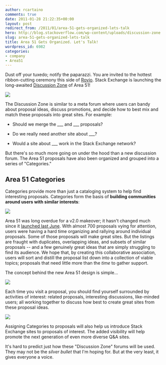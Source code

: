 ```yaml
---
author: rcartaino
comments: true
date: 2011-01-28 21:22:35+00:00
layout: post
redirect_from: /2011/01/area-51-gets-organized-lets-talk
hero: http://blog.stackoverflow.com/wp-content/uploads/discussion-zone.png
slug: area-51-gets-organized-lets-talk
title: Area 51 Gets Organized. Let's Talk!
wordpress_id: 6982
categories:
- company
- Area51
---
```


Dust off your tuxedo; notify the paparazzi. You are invited to the hottest ribbon-cutting ceremony this side of [Rovio](../2010/11/rovio-or-how-to-annoy-your-coworkers-from-200-miles-away/). Stack Exchange is launching the long-awaited [Discussion Zone](http://discuss.area51.stackexchange.com/) of Area 51!

[![](http://blog.stackoverflow.com/wp-content/uploads/discussion-zone.png)](http://discuss.area51.stackexchange.com)

The Discussion Zone is similar to a meta forum where users can bandy about proposal ideas, discuss promotions, and decide how to best mix and match these proposals into great sites. For example:



	
  * Should we merge the ___ and ___ proposals?

	
  * Do we really need another site about ___?

	
  * Would a site about ___ work in the Stack Exchange network?


But there's so much more going on under the hood than a new discussion forum. The Area 51 proposals have also been organized and grouped into a series of "Categories."


## Area 51 Categories


Categories provide more than just a cataloging system to help find interesting proposals. Categories form the basis of **building communities around users with similar interests**:

[![](http://blog.stackoverflow.com/wp-content/uploads/Categories.png)](http://area51.stackexchange.com)

Area 51 was long overdue for a v2.0 makeover; it hasn't changed much since it [launched last June](http://blog.stackoverflow.com/2010/06/area-51-we-come-in-peace/). With almost 700 proposals vying for attention, users were having a hard time organizing and rallying around individual proposals. Some of those proposals will make great sites. But the listings are fraught with duplicates, overlapping ideas, and subsets of similar proposals -- and a few genuinely great ideas that are simply struggling to find its audience. We hope that, by creating this collaborative association, users will sort and distill the proposal list down into a collection of viable topics; proposals that need little more than the _time_ to gather support.

The concept behind the new Area 51 design is simple…

[![](http://blog.stackoverflow.com/wp-content/uploads/culture-category.png)](http://area51.stackexchange.com)

Each time you visit a proposal, you should find yourself surrounded by activities of interest: related proposals, interesting discussions, like-minded users; all working together to discuss how best to create great sites from these proposal ideas.

[![](http://blog.stackoverflow.com/wp-content/uploads/Discussion2.png)](http://area51.stackexchange.com)

Assigning Categories to proposals will also help us introduce Stack Exchange sites to proposals of interest. The added visibility will help promote the next generation of even more diverse Q&A sites.

It's hard to predict just how these "Discussion Zone" forums will be used. They may not be the _silver bullet_ that I'm hoping for. But at the very least, it gives everyone a voice.
